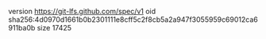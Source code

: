 version https://git-lfs.github.com/spec/v1
oid sha256:4d0970d1661b0b2301111e8cff5c2f8cb5a2a947f3055959c69012ca6911ba0b
size 17425
